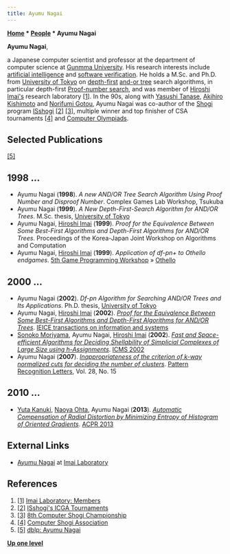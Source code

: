 ```yaml
---
title: Ayumu Nagai
---
```

**[Home](Home "Home") * [People](People "People") * Ayumu Nagai**

**Ayumu Nagai**,

a Japanese computer scientist and professor at the department of computer science at [Gunmma University](https://en.wikipedia.org/wiki/Gunma_University).
His research interests include [artificial intelligence](Artificial_Intelligence "Artificial Intelligence") and [software verification](https://en.wikipedia.org/wiki/Software_verification).
He holds a M.Sc. and Ph.D. from [University of Tokyo](https://en.wikipedia.org/wiki/University_of_Tokyo) on [depth-first](Depth-First "Depth-First") [and-or tree](https://en.wikipedia.org/wiki/And%E2%80%93or_tree) search algorithms, in particular depth-first [Proof-number search](Proof-Number_Search "Proof-Number Search"),
and was member of [Hiroshi Imai's](Hiroshi_Imai "Hiroshi Imai") research laboratory <a id="cite-note-1" href="#cite-ref-1">[1]</a>.
In the 90s, along with [Yasushi Tanase](index.php?title=Yasushi_Tanase&action=edit&redlink=1 "Yasushi Tanase (page does not exist)"), [Akihiro Kishimoto](Akihiro_Kishimoto "Akihiro Kishimoto") and [Norifumi Gotou](index.php?title=Norifumi_Gotou&action=edit&redlink=1 "Norifumi Gotou (page does not exist)"), Ayumu Nagai was co-author of the [Shogi](Shogi "Shogi") program [ISshogi](index.php?title=ISshogi&action=edit&redlink=1 "ISshogi (page does not exist)") <a id="cite-note-2" href="#cite-ref-2">[2]</a> <a id="cite-note-3" href="#cite-ref-3">[3]</a>, multiple winner and top finisher of CSA tournaments <a id="cite-note-4" href="#cite-ref-4">[4]</a> and [Computer Olympiads](Computer_Olympiad "Computer Olympiad").

## Selected Publications

<a id="cite-note-5" href="#cite-ref-5">[5]</a>

## 1998 ...

- Ayumu Nagai (**1998**). *A new AND/OR Tree Search Algorithm Using Proof Number and Disproof Number*. Complex Games Lab Workshop, Tsukuba
- Ayumu Nagai (**1999**). *A New Depth-First-Search Algorithm for AND/OR Trees*. M.Sc. thesis, [University of Tokyo](https://en.wikipedia.org/wiki/University_of_Tokyo)
- Ayumu Nagai, [Hiroshi Imai](Hiroshi_Imai "Hiroshi Imai") (**1999**). *Proof for the Equivalence Between Some Best-First Algorithms and Depth-First Algorithms for AND/OR Trees*. Proceedings of the Korea-Japan Joint Workshop on Algorithms and Computation
- Ayumu Nagai, [Hiroshi Imai](Hiroshi_Imai "Hiroshi Imai") (**1999**). *Application of df-pn+ to Othello endgames*. [5th Game Programming Workshop](Conferences#GPW "Conferences") » [Othello](Othello "Othello")

## 2000 ...

- Ayumu Nagai (**2002**). *Df-pn Algorithm for Searching AND/OR Trees and Its Applications*. Ph.D. thesis, [University of Tokyo](https://en.wikipedia.org/wiki/University_of_Tokyo)
- Ayumu Nagai, [Hiroshi Imai](Hiroshi_Imai "Hiroshi Imai") (**2002**). *[Proof for the Equivalence Between Some Best-First Algorithms and Depth-First Algorithms for AND/OR Trees](https://ci.nii.ac.jp/naid/110006376599)*. [IEICE transactions on information and systems](https://www.ieice.org/eng/index.html)
- [Sonoko Moriyama](https://dblp.uni-trier.de/pers/hd/m/Moriyama:Sonoko), Ayumu Nagai, [Hiroshi Imai](Hiroshi_Imai "Hiroshi Imai") (**2002**). *[Fast and Space-efficient Algorithms for Deciding Shellability of Simplicial Complexes of Large Size using h-Assignments](https://www.worldscientific.com/doi/abs/10.1142/9789812777171_0009)*. [ICMS 2002](http://www.mmrc.iss.ac.cn/icms/toc.html)
- Ayumu Nagai (**2007**). *[Inappropriateness of the criterion of k-way normalized cuts for deciding the number of clusters](https://dl.acm.org/citation.cfm?id=1290393)*. [Pattern Recognition Letters](https://en.wikipedia.org/wiki/Pattern_Recognition_Letters), Vol. 28, No. 15

## 2010 ...

- [Yuta Kanuki](https://dblp.uni-trier.de/pers/hd/k/Kanuki:Yuta), [Naoya Ohta](https://dblp.uni-trier.de/pers/hd/o/Ohta:Naoya), Ayumu Nagai (**2013**). *[Automatic Compensation of Radial Distortion by Minimizing Entropy of Histogram of Oriented Gradients](https://ieeexplore.ieee.org/document/6778463)*. [ACPR 2013](https://dblp.uni-trier.de/db/conf/acpr/acpr2013.html)

## External Links

- [Ayumu Nagai](http://www-imai.is.s.u-tokyo.ac.jp/~nagai/) at [Imai Laboratory](http://www-imai.is.s.u-tokyo.ac.jp/members.html)

## References

1. <a id="cite-ref-1" href="#cite-note-1">[1]</a> [Imai Laboratory: Members](http://www-imai.is.s.u-tokyo.ac.jp/members.html)
1. <a id="cite-ref-2" href="#cite-note-2">[2]</a> [ISshogi's ICGA Tournaments](https://www.game-ai-forum.org/icga-tournaments/program.php?id=255)
1. <a id="cite-ref-3" href="#cite-note-3">[3]</a> [8th Computer Shogi Championship](http://www2.computer-shogi.org/wcsc/csc8_e.html)
1. <a id="cite-ref-4" href="#cite-note-4">[4]</a> [Computer Shogi Association](http://www2.computer-shogi.org/index_e.html)
1. <a id="cite-ref-5" href="#cite-note-5">[5]</a> [dblp: Ayumu Nagai](https://dblp.uni-trier.de/pers/hd/n/Nagai:Ayumu)

**[Up one level](People "People")**

